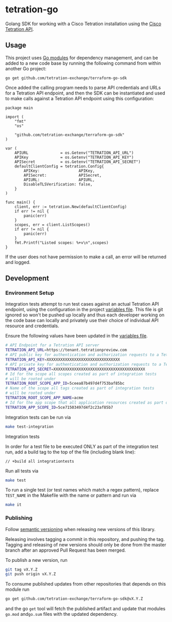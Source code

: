 # tetration-go

Golang SDK for working with a Cisco Tetration installation using the [Cisco Tetration API](https://www.cisco.com/c/en/us/td/docs/security/workload_security/tetration-analytics/sw/config/b_Tetration_OpenAPI.html).

## Usage

This project uses [Go modules](https://github.com/golang/go/wiki/Modules) for dependency management, and can be added to a new code base by running the following command from within another Go project:

```
go get github.com/tetration-exchange/terraform-go-sdk
```

Once added the calling program needs to parse API credentials and URLs for a Tetration API endpoint, and then the SDK can be instantiated and used to make calls against a Tetration API endpoint using this configuration:

```golang
package main

import (
    "fmt"
    "os"

    "github.com/tetration-exchange/terraform-go-sdk"
)

var (
    APIURL              = os.Getenv("TETRATION_API_URL")
    APIKey              = os.Getenv("TETRATION_API_KEY")
    APISecret           = os.Getenv("TETRATION_API_SECRET")
    defaultClientConfig = tetration.Config{
        APIKey:                 APIKey,
        APISecret:              APISecret,
        APIURL:                 APIURL,
        DisableTLSVerification: false,
    }
)

func main() {
    client, err := tetration.New(defaultClientConfig)
    if err != nil {
        panic(err)
    }
    scopes, err = client.ListScopes()
    if err != nil {
        panic(err)
    }
    fmt.Printf("Listed scopes: %+v\n",scopes)
}
```

If the user does not have permission to make a call, an error will be returned and logged.

## Development

### Environment Setup

Integration tests attempt to run test cases against an actual Tetration API endpoint, using the configuration in the project [variables file](./.env). This file is git ignored so won't be pushed up locally and thus each developer working on the code base can locally and privately use their choice of individual API resource and credentials.

Ensure the following values have been updated in the [variables file](./.env).

```bash
# API Endpoint for a Tetration API server
TETRATION_API_URL=https://tenant.tetrationpreview.com
# API public key for authentication and authorization requests to a Tetration API endpoint
TETRATION_API_KEY=XXXXXXXXXXXXXXXXXXXXXXXXXXXXXXXX
# API private key for authentication and authorization requests to a Tetration API endpoint
TETRATION_API_SECRET=XXXXXXXXXXXXXXXXXXXXXXXXXXXXXXXXXXXXXXXX
# Id for the scope all scopes created as part of integration tests
# will be rooted under
TETRATION_ROOT_SCOPE_APP_ID=5ceea87b497d4f753baf85bc
# Name of the scope all tags created as part of integration tests
# will be rooted under
TETRATION_ROOT_SCOPE_APP_NAME=acme
# Id for the app scope that all application resources created as part of integration tests will be rooted under
TETRATION_APP_SCOPE_ID=5ce71503497d4f2c23af85b7
```

Integration tests can be run via

```bash
make test-integration
```

Integration tests

In order for a test file to be executed ONLY as part of the integration test run, add a build tag to the top of the file (including blank line):

```golang
// +build all integrationtests

```

Run all tests via

```bash
make test
```

To run a single test (or test names which match a regex pattern), replace `TEST_NAME` in the Makefile with the name or pattern and run via

```bash
make it
```

### Publishing

Follow [semantic versioning](https://semver.org) when releasing new versions of this library.

Releasing involves tagging a commit in this repository, and pushing the tag. Tagging and releasing of new versions should only be done from the master branch after an approved Pull Request has been merged.

To publish a new version, run

```bash
git tag vX.Y.Z
git push origin vX.Y.Z
```

To consume published updates from other repositories that depends on this module run

```bash
go get github.com/tetration-exchange/terraform-go-sdk@vX.Y.Z
```

and the go `get` tool will fetch the published artifact and update that modules `go.mod` and`go.sum` files with the updated dependency.
